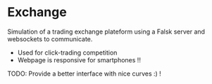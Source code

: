 # Exchange

Simulation of a trading exchange plateform using a Falsk server and websockets
to communicate. 

- Used for click-trading competition
- Webpage is responsive for smartphones !!



TODO:
Provide a better interface with nice curves :) !